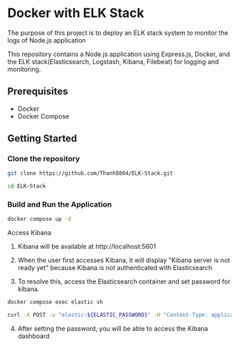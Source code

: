 # Docker with ELK Stack

The purpose of this project is to deploy an ELK stack system to monitor the logs of Node.js application

This repository contains a Node.js application using Express.js, Docker, and the ELK stack(Elasticsearch, Logstash, Kibana, Filebeat) for logging and monitoring.

## Prerequisites

- Docker 
- Docker Compose

## Getting Started

### Clone the repository 

```bash
git clone https://github.com/Thanh8804/ELK-Stack.git

cd ELK-Stack
```

### Build and Run the Application

```bash
docker compose up -d
```

Access Kibana

1. Kibana will be available at http://localhost:5601

2. When the user first accesses Kibana, it will display "Kibana server is not ready yet" because Kibana is not authenticated with Elasticsearch

3. To resolve this, access the Elasticsearch container and set password for kibana. 


```bash
docker compose exec elastic sh

curl -X POST -u "elastic:${ELASTIC_PASSWORD}" -H "Content-Type: application/json" http://localhost:9200/_security/user/kibana_system/_password -d "{ \"password\": \"${KIBANA_PASSWORD}\" }"

```

4. After setting the password, you will be able to access the Kibana dashboard 